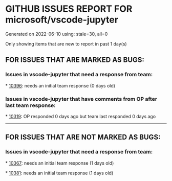 
# GITHUB ISSUES REPORT FOR microsoft/vscode-jupyter


Generated on 2022-06-10 using: stale=30, all=0


Only showing items that are new to report in past 1 day(s)


## FOR ISSUES THAT ARE MARKED AS BUGS:


### Issues in vscode-jupyter that need a response from team:


\* [10396](https://github.com/microsoft/vscode-jupyter/issues/10396 "Wrong link in discussions"): needs an initial team response (0 days old)

### Issues in vscode-jupyter that have comments from OP after last team response:


\* [10319](https://github.com/microsoft/vscode-jupyter/issues/10319 "[HELP NEEDED] %%javascript magic fails"): OP responded 0 days ago but team last responded 0 days ago

---

## FOR ISSUES THAT ARE NOT MARKED AS BUGS:


### Issues in vscode-jupyter that need a response from team:


\* [10367](https://github.com/microsoft/vscode-jupyter/issues/10367 "Remove the old localize function"): needs an initial team response (1 days old)

\* [10381](https://github.com/microsoft/vscode-jupyter/issues/10381 "Make the localization keys have consistent casing"): needs an initial team response (1 days old)
